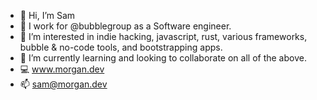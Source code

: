 - 👋 Hi, I’m Sam
- 💼 I work for @bubblegroup as a Software engineer.
- 👀 I’m interested in indie hacking, javascript, rust, various frameworks, bubble & no-code tools, and bootstrapping apps.
- 🌱 I’m currently learning and looking to collaborate on all of the above.
- 💻 www.morgan.dev
- 📫 sam@morgan.dev


<!---
sammorgandev/sammorgandev is a ✨ special ✨ repository because its `README.md` (this file) appears on your GitHub profile.
You can click the Preview link to take a look at your changes.
--->
